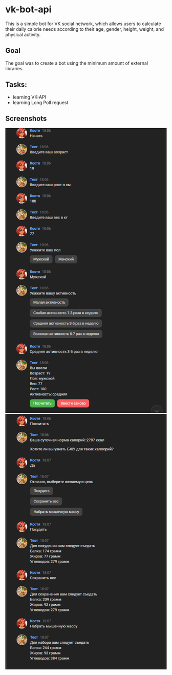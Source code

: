 # vk-bot-api
 
This is a simple bot for VK social network, which allows users to calculate their daily calorie needs according to their age, gender, height, weight, and physical activity.

## Goal

The goal was to create a bot using the minimum amount of external libraries.

## Tasks:
* learning VK-API
* learning Long Poll request

## Screenshots
<div>
  <img src="./images/screen1.png" alt="First screen" style="margin-right: 20px;">
  <img src="./images/screen2.png" alt="Second screen" style="margin-bottom: 100px;">
</div>

